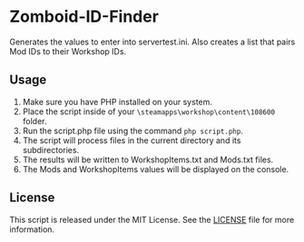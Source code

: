 # Zomboid-ID-Finder
Generates the values to enter into servertest.ini. Also creates a list that pairs Mod IDs to their Workshop IDs.

## Usage

1. Make sure you have PHP installed on your system.
2. Place the script inside of your `\steamapps\workshop\content\108600` folder.
3. Run the script.php file using the command `php script.php`.
4. The script will process files in the current directory and its subdirectories.
5. The results will be written to WorkshopItems.txt and Mods.txt files.
6. The Mods and WorkshopItems values will be displayed on the console.

## License

This script is released under the MIT License. See the [LICENSE](LICENSE) file for more information.
